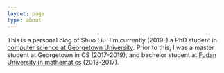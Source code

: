 ```yaml
---
layout: page
type: about
---
```


This is a personal blog of Shuo Liu. I'm currently (2019-) a PhD student in <a href="https://cs.georgetown.edu/">computer science at Georgetown University</a>. Prior to this, I was a master student at Georgetown in CS (2017-2019), and bachelor student at <a href="http://math.fudan.edu.cn/">Fudan University in mathematics</a> (2013-2017).